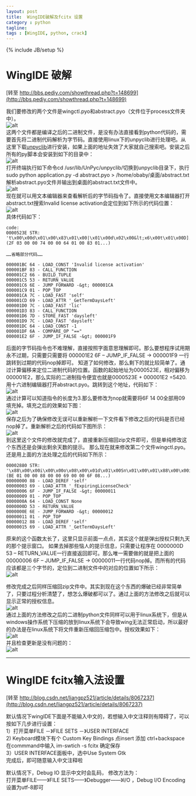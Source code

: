 ```yaml
---
layout: post
title:  WingIDE破解及fcitx 设置
category : python
tagline: 
tags : [WingIDE, python, crack]
---
```

{% include JB/setup %}

# WingIDE 破解

[转至 http://bbs.pediy.com/showthread.php?t=148699](http://bbs.pediy.com/showthread.php?t=148699)

我们要修改的两个文件是wingctl.pyo和abstract.pyo（文件位于process文件夹中）。   
![alt](https://raw.github.com/lxiongh/lxiongh.github.com/master/_posts/image/wingide_crack/file.png)   
这两个文件都是编译之后的二进制文件，是没有办法直接看到python代码的，需要首先将二进制代码解析为字节码。直接使用linux下的unpyclib进行处理吧。从这里下载[unpyclib](https://pypi.python.org/pypi/unpyclib/0.8.1)进行安装，如果上面的地址失效了大家就自己搜索吧。安装之后所有的py脚本会安装到如下的目录中：   
![alt](https://raw.github.com/lxiongh/lxiongh.github.com/master/_posts/image/wingide_crack/unpyc.png)  
打开终端执行如下命令cd /usr/lib/UnPyc/unpyclib/切换到unpyclib目录下，执行sudo python application.py -d abstract.pyo > /home/obaby/桌面/abstract.txt 解析abstract.pyo文件并输出到桌面的abstract.txt文件中。  
![alt](https://raw.github.com/lxiongh/lxiongh.github.com/master/_posts/image/wingide_crack/jiexi.png)  
现在就可以用文本编辑器来查看解析后的字节码指令了。直接使用文本编辑器打开abstract.txt搜索Invalid license activation会定位到如下所示的代码位置：  
![alt](https://raw.github.com/lxiongh/lxiongh.github.com/master/_posts/image/wingide_crack/1.png)  
具体代码如下：

    code:
    0000523E STR: 't\x00\x00d\x01\x00\x83\x01\x00|\x01\x00d\x02\x00&lt;x6\x00t\x01\x00D].\x00}\x03\x00\x01\x00i\x02\x00...' (2F 03 00 00 74 00 00 64 01 00 83 01...)

    ……省略部分代码……
 
    000001BC 64 - LOAD_CONST 'Invalid license activation'
    000001BF 83 - CALL_FUNCTION
    000001C2 66 - BUILD_TUPLE
    000001C5 53 - RETURN_VALUE
    000001C6 6E - JUMP_FORWARD -&gt; 000001CA
    000001C9 01 - POP_TOP
    000001CA 7C - LOAD_FAST 'self'
    000001CD 69 - LOAD_ATTR '_GetTermDaysLeft'
    000001D0 7C - LOAD_FAST 'lic'
    000001D3 83 - CALL_FUNCTION
    000001D6 7D - STORE_FAST 'daysleft'
    000001D9 7C - LOAD_FAST 'daysleft'
    000001DC 64 - LOAD_CONST -1
    000001DF 6A - COMPARE_OP "=="
    000001E2 6F - JUMP_IF_FALSE -&gt; 000001F9

后面的字节码指令也不难理解，直接按照字面意思理解即可。那么要想程序试用期永不过期，只需要只需要将 000001E2 6F – JUMP_IF_FALSE -> 000001F9 一行跳转到过期的代码nop掉即可。
知道了如何修改，那么剩下的就比较简单了。通过计算偏移来定位二进制代码的位置。函数的起始地址为0000523E，相对偏移为000001E2，那么实际的二进制指令便宜也就是0000523E + 000001E2 =5420.用十六进制编辑器打开abstract.pyo。跳转到这个地址，代码如下：  
![alt](https://raw.github.com/lxiongh/lxiongh.github.com/master/_posts/image/wingide_crack/2.png)  
通过计算可以知道指令的长度为3.那么要修改为nop就需要将6F 14 00全部用09填充掉。填充之后的效果如下图：  
![alt](https://raw.github.com/lxiongh/lxiongh.github.com/master/_posts/image/wingide_crack/3.png)  
保存之后为了确保修改无误可以重新解析一下文件看下修改之后的代码是否已经nop掉了。重新解析之后的代码如下图所示：  
![alt](https://raw.github.com/lxiongh/lxiongh.github.com/master/_posts/image/wingide_crack/4.png)  
到这里这个文件的修改就完成了，直接重新压缩回zip文件即可，但是单纯修改这个东西还是会弹出剩余天数的提示。
那么现在就来修改第二个文件wingctl.pyo。还是用上面的方法处理之后的代码如下所示：  

    00002880 STR: '\x88\x00\x00i\x00\x00o\x08\x00\x01d\x01\x00Sn\x01\x00\x01\x88\x00\x00i\x01\x00\x83\x00\x00}\x01\x00|\x01\x00d\x02...' (BE 01 00 00 88 00 00 69 00 00 6F 08...)
    00000000 88 - LOAD_DEREF 'self'
    00000003 69 - LOAD_ATTR '_fExpiringLicenseCheck'
    00000006 6F - JUMP_IF_FALSE -&gt; 00000011
    00000009 01 - POP_TOP
    0000000A 64 - LOAD_CONST None
    0000000D 53 - RETURN_VALUE
    0000000E 6E - JUMP_FORWARD -&gt; 00000012
    00000011 01 - POP_TOP
    00000012 88 - LOAD_DEREF 'self'
    00000015 69 - LOAD_ATTR '_GetTermDaysLeft'

原来的这个函数太长了，这里只显示前面一点点，其实这个就是弹出授权只剩九天的那个提示窗口。 如果去掉那些恼人的提示信息，只需要让程序在 0000000D 53 – RETURN_VALUE一行直接返回即可。那么唯一需要做的就是把上面的 00000006 6F – JUMP_IF_FALSE -> 00000011一行代码nop掉。而所有的代码应该都是三个字节的，定位到二进制文件中的对应的位置如下所示：     
![alt](https://raw.github.com/lxiongh/lxiongh.github.com/master/_posts/image/wingide_crack/wingctl.png)  

修改完成之后同样压缩回zip文件中。其实到现在这个东西的爆破已经非常简单了，只要过程分析清楚了，想怎么爆破都可以了。通过上面的方法修改之后就可以显示正常的授权信息。  
![alt](https://raw.github.com/lxiongh/lxiongh.github.com/master/_posts/image/wingide_crack/WingIDE.png)  
通过上面的方法修改之后的二进制python文件同样可以用于linux系统下，但是从windows操作系统下压缩的放到linux系统下会导致wing无法正常启动，所以最好的办法是在linux系统下将文件重新压缩回压缩包中。授权效果如下：  
![alt](https://raw.github.com/lxiongh/lxiongh.github.com/master/_posts/image/wingide_crack/linux.png)  
并且检查更新是没有问题的：  
![alt](https://raw.github.com/lxiongh/lxiongh.github.com/master/_posts/image/wingide_crack/update.png) 


----------------------------

# WingIDE fcitx输入法设置

[转至 http://blog.csdn.net/liangpz521/article/details/8067237](http://blog.csdn.net/liangpz521/article/details/8067237)  

默认情况下wingIDE下面是不能输入中文的，若想输入中文注释则有障碍了，可以按如下几步进行设置：  
1）打开菜单FILE －》FILE SETS －》USER INTERFACE  
2) Keyboard模块下有个 Custom Key Bindings 点insert 添加 ctrl+backspace   在commmand中输入 im-swtich -s fcitx 确定保存  
3）USER INTERFACE面板中，选中Use System Gtk  
完成后，即可随意输入中文注释啦  

默认情况下，Debug IO 显示中文时会乱码， 修改方法为：  
打开菜单FILE——》FILE SETS——》Debugger——》I/O   ，Debug I/O Encoding 设置为utf-8即可